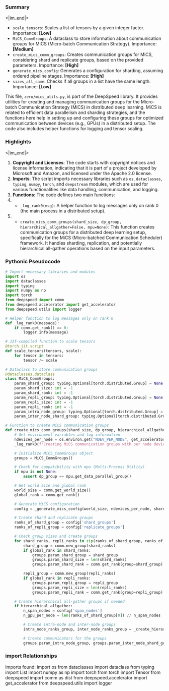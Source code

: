

### Summary

<|im_end|>

* `scale_tensors`: Scales a list of tensors by a given integer factor. Importance: **[Low]**
* `MiCS_CommGroups`: A dataclass to store information about communication groups for MiCS (Micro-batch Communication Strategy). Importance: **[Medium]**
* `create_mics_comm_groups`: Creates communication groups for MiCS, considering shard and replicate groups, based on the provided parameters. Importance: **[High]**
* `generate_mics_config`: Generates a configuration for sharding, assuming ordered pipeline stages. Importance: **[High]**
* `sizes_all_same`: Checks if all groups in a list have the same length. Importance: **[Low]** 

This file, `zero/mics_utils.py`, is part of the DeepSpeed library. It provides utilities for creating and managing communication groups for the Micro-batch Communication Strategy (MiCS) in distributed deep learning. MiCS is related to efficient data parallelism and sharding strategies, and the functions here help in setting up and configuring these groups for optimized communication between devices (e.g., GPUs) in a distributed setup. The code also includes helper functions for logging and tensor scaling.

### Highlights

<|im_end|>

1. **Copyright and Licenses**: The code starts with copyright notices and license information, indicating that it is part of a project developed by Microsoft and Amazon, and licensed under the Apache 2.0 license.
2. **Imports**: The script imports necessary libraries such as `os`, `dataclasses`, `typing`, `numpy`, `torch`, and `deepstream` modules, which are used for various functionalities like data handling, communication, and logging.
3. **Functions**: The code defines two main functions:
4.   - `_log_rank0(msg)`: A helper function to log messages only on rank 0 (the main process in a distributed setup).
5.   - `create_mics_comm_groups(shard_size, dp_group, hierarchical_allgather=False, mpu=None)`: This function creates communication groups for a distributed deep learning setup, specifically for the MiCS (Micro-batched Communication Scheduler) framework. It handles sharding, replication, and potentially hierarchical all-gather operations based on the input parameters.

### Pythonic Pseudocode

```python
# Import necessary libraries and modules
import os
import dataclasses
import typing
import numpy as np
import torch
from deepspeed import comm
from deepspeed.accelerator import get_accelerator
from deepspeed.utils import logger

# Helper function to log messages only on rank 0
def _log_rank0(message):
    if comm.get_rank() == 0:
        logger.info(message)

# JIT-compiled function to scale tensors
@torch.jit.script
def scale_tensors(tensors, scale):
    for tensor in tensors:
        tensor /= scale

# Dataclass to store communication groups
@dataclasses.dataclass
class MiCS_CommGroups:
    param_shard_group: typing.Optional[torch.distributed.Group] = None
    param_shard_size: int = -1
    param_shard_rank: int = -1
    param_repli_group: typing.Optional[torch.distributed.Group] = None
    param_repli_size: int = -1
    param_repli_rank: int = -1
    param_intra_node_group: typing.Optional[torch.distributed.Group] = None
    param_inter_node_shard_group: typing.Optional[torch.distributed.Group] = None

# Function to create MiCS communication groups
def create_mics_comm_groups(shard_size, dp_group, hierarchical_allgather=False, mpu=None):
    # Get environment variables and log information
    ndevices_per_node = os.environ.get("NDEV_PER_NODE", get_accelerator().device_count())
    _log_rank0(f'Creating MiCS communication groups with per node device size {ndevices_per_node}')

    # Initialize MiCS_CommGroups object
    groups = MiCS_CommGroups()

    # Check for compatibility with mpu (Multi-Process Utility)
    if mpu is not None:
        assert dp_group == mpu.get_data_parallel_group()

    # Get world size and global rank
    world_size = comm.get_world_size()
    global_rank = comm.get_rank()

    # Generate MiCS configuration
    config = _generate_mics_config(world_size, ndevices_per_node, shard_size, 1)

    # Create shard and replicate groups
    ranks_of_shard_group = config['shard_groups']
    ranks_of_repli_group = config['replicate_groups']

    # Check group sizes and create groups
    for shard_ranks, repli_ranks in zip(ranks_of_shard_group, ranks_of_repli_group):
        shard_group = comm.new_group(shard_ranks)
        if global_rank in shard_ranks:
            groups.param_shard_group = shard_group
            groups.param_shard_size = len(shard_ranks)
            groups.param_shard_rank = comm.get_rank(group=shard_group)

        repli_group = comm.new_group(repli_ranks)
        if global_rank in repli_ranks:
            groups.param_repli_group = repli_group
            groups.param_repli_size = len(repli_ranks)
            groups.param_repli_rank = comm.get_rank(group=repli_group)

    # Create hierarchical all-gather groups if needed
    if hierarchical_allgather:
        n_span_nodes = config['span_nodes']
        n_gpu_per_node = len(ranks_of_shard_group[0]) // n_span_nodes

        # Create intra-node and inter-node groups
        intra_node_ranks_group, inter_node_ranks_group = _create_hierarchy_groups(ranks_of_shard_group, n_span_nodes, n_gpu_per_node)

        # Create communicators for the groups
        groups.param_intra_node_group, groups.param_inter_node_shard_group = _create_hierarchy_communicators(
```


### import Relationships

Imports found:
import os
from dataclasses import dataclass
from typing import List
import numpy as np
import torch
from torch import Tensor
from deepspeed import comm as dist
from deepspeed.accelerator import get_accelerator
from deepspeed.utils import logger